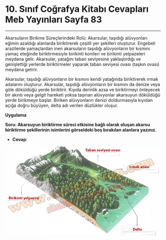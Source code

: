 # 10. Sınıf Coğrafya Kitabı Cevapları Meb Yayınları Sayfa 83

---

Akarsuların Birikme Süreçlerindeki Rolü: Akarsular, taşıdığı alüvyonları eğimin azaldığı alanlarda biriktirerek çeşitli yer şekilleri oluşturur. Engebeli arazilerde yamaçlardan inen akarsuların taşıdığı alüvyonların bir kısmını yamaç eteğinde biriktirmesiyle birikinti konileri ve birikinti yelpazeleri meydana gelir. Akarsular, yatağını taban seviyesine yaklaştırdığı ve genişlettiği yerlerde biriktirmeler yaparak taban seviyesi ovası (taşkın ovası) meydana getirir.

Akarsular, taşıdığı alüvyonların bir kısmını kendi yatağında biriktirerek ırmak adalarını oluşturur. Akarsular, taşıdığı alüvyonların bir kısmını da denize veya göle döküldüğü yerde biriktirir. Kıyıda derinlik azsa ve biriktirmeyi önleyecek bir akıntı veya gelgit hareketi yoksa taşınan alüvyonlar akarsuyun döküldüğü yerde birikmeye başlar. Biriken alüvyonların denizi doldurmasıyla kıyıdan açığa doğru büyüyen, delta adı verilen düzlükler oluşur.

**Uygulama**

**Soru: Akarsuyun biriktirme süreci etkisine bağlı olarak oluşan akarsu biriktirme şekillerinin isimlerini görseldeki boş bırakılan alanlara yazınız.**

-   **Cevap**:

![Image 1](./image_1.webp)